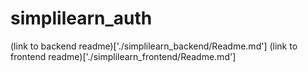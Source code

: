 # simplilearn_auth

(link to backend readme)['./simplilearn_backend/Readme.md']
(link to frontend readme)['./simplilearn_frontend/Readme.md']
